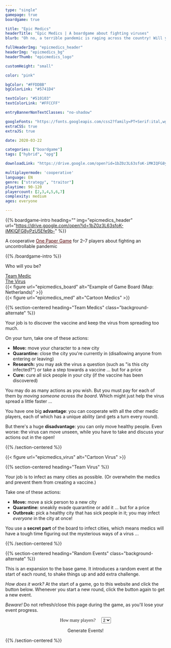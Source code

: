 ```yaml
---
type: "single"
gamepage: true
boardgame: true

title: "Epic Medics"
headerTitle: "Epic Medics | A boardgame about fighting viruses"
blurb: "Oh no, a terrible pandemic is raging across the country! Will you be the heroic medics ... or will you play the virus?"

fullHeaderImg: "epicmedics_header"
headerImg: "epicmedics_bg"
headerThumb: "epicmedics_logo"

customHeight: "small"

color: "pink"

bgColor: "#FFDDBB"
bgColorLink: "#5741D4"

textColor: "#510103"
textColorLink: "#FFCCFF"

entryBannerNonTextClasses: "no-shadow"

googleFonts: "https://fonts.googleapis.com/css2?family=PT+Serif:ital,wght@0,400;0,700;1,400&display=swap"
extraCSS: true
extraJS: true

date: 2020-03-22

categories: ["boardgame"]
tags: ["hybrid", "opg"]

downloadLink: "https://drive.google.com/open?id=1bZ0z3L63sfoK-iMKIQFG8yPzU5Efe9b-"

multiplayermode: 'cooperative'
language: EN
genre: ["strategy", "traitor"]
playtime: 90-120
playercount: [2,3,4,5,6,7]
complexity: medium
ages: everyone

---
```


{{% boardgame-intro heading="" img="epicmedics_header" url="https://drive.google.com/open?id=1bZ0z3L63sfoK-iMKIQFG8yPzU5Efe9b-" %}}

A cooperative <a href="/boardgames#one_paper_games" style="color:#540003;">One Paper Game</a> for 2&ndash;7 players about fighting an uncontrollable pandemic</p>

{{% /boardgame-intro %}}

<section>
	<p class="bigQuestion">Who will you be?</p>
	<div class="bigQuestionButtons">
		<div>
			<a href="#team-medic" class="btn">Team Medic</a> 
		</div>
		<div>
			<a href="#team-virus" class="btn">The Virus</a>
		</div>
	</div>
</section>

<div class="board-image">
	{{< figure url="epicmedics_board" alt="Example of Game Board (Map: Netherlands)" >}}
</div>

<div class="float-left">
	{{< figure url="epicmedics_med" alt="Cartoon Medics" >}}
</div>

<a name="team-medic"></a>
{{% section-centered heading="Team Medics" class="background-alternate" %}}

Your job is to discover the vaccine and keep the virus from spreading too much.

On your turn, take one of these actions:
- **Move:** move your character to a new city
- **Quarantine:** close the city you're currently in (disallowing anyone from entering or leaving)
- **Research:** you may ask the virus a question (such as "is this city infected?") or take a step towards a vaccine ... but for a price
- **Cure:** cure all sick people in your city (if the vaccine has been discovered)

You may do as many actions as you wish. But you must pay for each of them by _moving someone across the board_. Which might just help the virus spread a little faster ...

You have one big **advantage**: you can cooperate with all the other medic players, each of which has a unique ability (and gets a turn every round).

But there's a huge **disadvantage**: you can only move healthy people. Even worse: the virus can move unseen, while you have to take and discuss your actions out in the open!

{{% /section-centered %}}

<div class="float-right">
	{{< figure url="epicmedics_virus" alt="Cartoon Virus" >}}
</div>

<a name="team-virus"></a>

{{% section-centered heading="Team Virus" %}}

Your job is to infect as many cities as possible. (Or overwhelm the medics and prevent them from creating a vaccine.)

Take one of these actions:
- **Move:** move a sick person to a new city
- **Quarantine:** sneakily evade quarantine or add it ... but for a price
- **Outbreak:** pick a healthy city that has sick people in it; you may infect _everyone_ in the city at once!

You use a **secret part** of the board to infect cities, which means medics will have a tough time figuring out the mysterious ways of a virus ... 

{{% /section-centered %}}

{{% section-centered heading="Random Events" class="background-alternate" %}}

This is an expansion to the base game. It introduces a random event at the start of each round, to shake things up and add extra challenge.

_How does it work?_ At the start of a game, go to this website and click the button below. Whenever you start a new round, click the button again to get a new event.

_Beware!_ Do not refresh/close this page during the game, as you'll lose your event progress.

<p id="playerCountForm" style="text-align:center; font-family: 'Woodcutter'; ">
	<label for="playerCount" style="margin-right:15px;">How many players?</label>
	<select id="playerCount">
	  <option value="2">2</option>
	  <option value="3">3</option>
	  <option value="4">4</option>
	  <option value="5">5</option>
	  <option value="6">6</option>
	  <option value="7">7</option>
	</select> 
</p>

<p id="curEventDisplay"></p>
<p style="text-align: center;"><a class="btn event-btn" id="eventButton">Generate Events!</a></p>
					
{{% /section-centered %}}